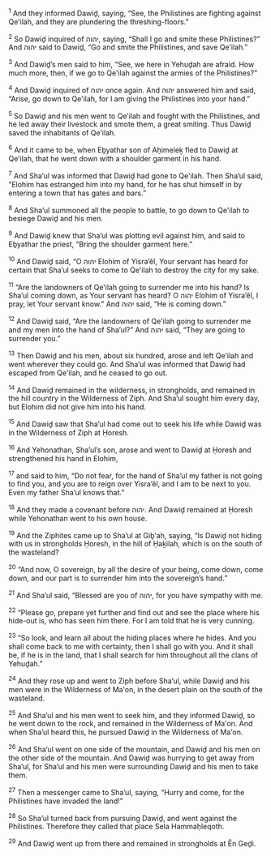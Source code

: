 <sup>1</sup> And they informed Dawiḏ, saying, “See, the Philistines are fighting against Qe‛ilah, and they are plundering the threshing-floors.”

<sup>2</sup> So Dawiḏ inquired of יהוה, saying, “Shall I go and smite these Philistines?” And יהוה said to Dawiḏ, “Go and smite the Philistines, and save Qe‛ilah.”

<sup>3</sup> And Dawiḏ’s men said to him, “See, we here in Yehuḏah are afraid. How much more, then, if we go to Qe‛ilah against the armies of the Philistines?”

<sup>4</sup> And Dawiḏ inquired of יהוה once again. And יהוה answered him and said, “Arise, go down to Qe‛ilah, for I am giving the Philistines into your hand.”

<sup>5</sup> So Dawiḏ and his men went to Qe‛ilah and fought with the Philistines, and he led away their livestock and smote them, a great smiting. Thus Dawiḏ saved the inhabitants of Qe‛ilah.

<sup>6</sup> And it came to be, when Eḇyathar son of Aḥimeleḵ fled to Dawiḏ at Qe‛ilah, that he went down with a shoulder garment in his hand.

<sup>7</sup> And Sha’ul was informed that Dawiḏ had gone to Qe‛ilah. Then Sha’ul said, “Elohim has estranged him into my hand, for he has shut himself in by entering a town that has gates and bars.”

<sup>8</sup> And Sha’ul summoned all the people to battle, to go down to Qe‛ilah to besiege Dawiḏ and his men.

<sup>9</sup> And Dawiḏ knew that Sha’ul was plotting evil against him, and said to Eḇyathar the priest, “Bring the shoulder garment here.”

<sup>10</sup> And Dawiḏ said, “O יהוה Elohim of Yisra’ĕl, Your servant has heard for certain that Sha’ul seeks to come to Qe‛ilah to destroy the city for my sake.

<sup>11</sup> “Are the landowners of Qe‛ilah going to surrender me into his hand? Is Sha’ul coming down, as Your servant has heard? O יהוה Elohim of Yisra’ĕl, I pray, let Your servant know.” And יהוה said, “He is coming down.”

<sup>12</sup> And Dawiḏ said, “Are the landowners of Qe‛ilah going to surrender me and my men into the hand of Sha’ul?” And יהוה said, “They are going to surrender you.”

<sup>13</sup> Then Dawiḏ and his men, about six hundred, arose and left Qe‛ilah and went wherever they could go. And Sha’ul was informed that Dawiḏ had escaped from Qe‛ilah, and he ceased to go out.

<sup>14</sup> And Dawiḏ remained in the wilderness, in strongholds, and remained in the hill country in the Wilderness of Ziph. And Sha’ul sought him every day, but Elohim did not give him into his hand.

<sup>15</sup> And Dawiḏ saw that Sha’ul had come out to seek his life while Dawiḏ was in the Wilderness of Ziph at Ḥoresh.

<sup>16</sup> And Yehonathan, Sha’ul’s son, arose and went to Dawiḏ at Ḥoresh and strengthened his hand in Elohim,

<sup>17</sup> and said to him, “Do not fear, for the hand of Sha’ul my father is not going to find you, and you are to reign over Yisra’ĕl, and I am to be next to you. Even my father Sha’ul knows that.”

<sup>18</sup> And they made a covenant before יהוה. And Dawiḏ remained at Ḥoresh while Yehonathan went to his own house.

<sup>19</sup> And the Ziphites came up to Sha’ul at Giḇ‛ah, saying, “Is Dawiḏ not hiding with us in strongholds Ḥoresh, in the hill of Ḥaḵilah, which is on the south of the wasteland?

<sup>20</sup> “And now, O sovereign, by all the desire of your being, come down, come down, and our part is to surrender him into the sovereign’s hand.”

<sup>21</sup> And Sha’ul said, “Blessed are you of יהוה, for you have sympathy with me.

<sup>22</sup> “Please go, prepare yet further and find out and see the place where his hide-out is, who has seen him there. For I am told that he is very cunning.

<sup>23</sup> “So look, and learn all about the hiding places where he hides. And you shall come back to me with certainty, then I shall go with you. And it shall be, if he is in the land, that I shall search for him throughout all the clans of Yehuḏah.”

<sup>24</sup> And they rose up and went to Ziph before Sha’ul, while Dawiḏ and his men were in the Wilderness of Ma‛on, in the desert plain on the south of the wasteland.

<sup>25</sup> And Sha’ul and his men went to seek him, and they informed Dawiḏ, so he went down to the rock, and remained in the Wilderness of Ma‛on. And when Sha’ul heard this, he pursued Dawiḏ in the Wilderness of Ma‛on.

<sup>26</sup> And Sha’ul went on one side of the mountain, and Dawiḏ and his men on the other side of the mountain. And Dawiḏ was hurrying to get away from Sha’ul, for Sha’ul and his men were surrounding Dawiḏ and his men to take them.

<sup>27</sup> Then a messenger came to Sha’ul, saying, “Hurry and come, for the Philistines have invaded the land!”

<sup>28</sup> So Sha’ul turned back from pursuing Dawiḏ, and went against the Philistines. Therefore they called that place Sela Hammaḥleqoth.

<sup>29</sup> And Dawiḏ went up from there and remained in strongholds at Ĕn Geḏi.


